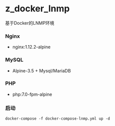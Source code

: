 z_docker_lnmp
================
基于Docker的LNMP环境

### Nginx
- nginx:1.12.2-alpine

### MySQL
- Alpine-3.5 + Mysql/MariaDB

### PHP
- php:7.0-fpm-alpine

### 启动
```
docker-compose -f docker-compose-lnmp.yml up -d
```
